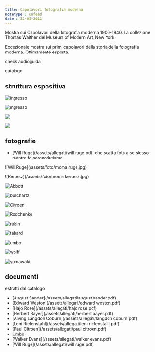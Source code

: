 ```yaml
---
title: Capolavori fotografia moderna
notetype : unfeed
date : 23-05-2022
---
```


Mostra sui Capolavori della fotografia moderna 1900-1940. La collezione Thomas Walther del Museum of Modern Art, New York

Eccezionale mostra sui primi capolavori della storia della fotografia moderna. Ottimamente esposta.

check audioguida

catalogo


## struttura espositiva
![ingresso](/assets/foto/moma1.jpg)

![ingresso](/assets/foto/moma2.jpg)

![](/assets/foto/moma3.jpg)

![](/assets/foto/moma4.jpg)


## fotografie

- [Will Ruge](/assets/allegati/will ruge.pdf) che scatta foto a se stesso mentre fa paracadutismo

![Will Ruge](/assets/foto/moma ruge.jpg)

![Kertesz](/assets/foto/moma kertesz.jpg)

![Abbott](/assets/foto/moma_abbott.jpg)

![burchartz](/assets/foto/moma_burchartz.jpg)

![Citroen](/assets/foto/moma_citroen.jpg)

![Rodchenko](/assets/foto/moma_rodchenko.jpg)

![rubin](/assets/foto/moma_rubin.jpg)

![tabard](/assets/foto/moma_tabard.jpg)

![umbo](/assets/foto/moma_umbo.jpg)

![wolff](/assets/foto/moma_wolff.jpg)

![yomawaki](/assets/foto/moma_yomawaki.jpg)












## documenti
estratti dal catalogo
- [August Sander](/assets/allegati/august sander.pdf)
- [Edward Weston](/assets/allegati/edward weston.pdf)
- [Hajo Rose](/assets/allegati/hajo rose.pdf)
- [Herbert Bayer](/assets/allegati/herbert bayer.pdf)
- [Alving Langdon Coburn](/assets/allegati/langdon coburn.pdf)
- [Leni Riefenstahl](/assets/allegati/leni riefenstahl.pdf)
- [Paul Citroen](/assets/allegati/paul citroen.pdf)
- [Umbo](/assets/allegati/umbo.pdf)
- [Walker Evans](/assets/allegati/walker evans.pdf)
- [Will Ruge](/assets/allegati/will ruge.pdf)
